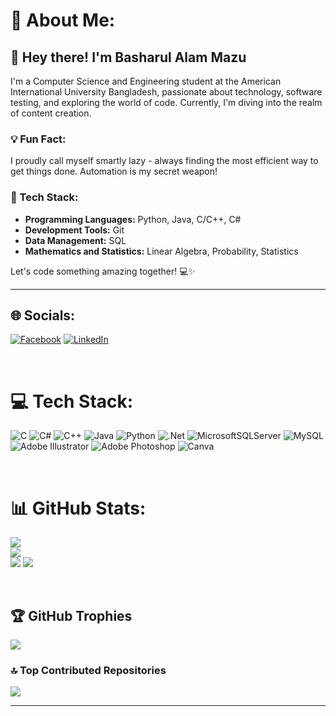 # 💫 About Me:
## 👋 Hey there! I'm Basharul Alam Mazu

I'm a Computer Science and Engineering student at the American International University Bangladesh, passionate about technology, software testing, and exploring the world of code. Currently, I'm diving into the realm of content creation.

### 💡 Fun Fact:
I proudly call myself smartly lazy - always finding the most efficient way to get things done. Automation is my secret weapon!

### 🔧 Tech Stack:
- **Programming Languages:** Python, Java, C/C++, C#
- **Development Tools:** Git
- **Data Management:** SQL
- **Mathematics and Statistics:** Linear Algebra, Probability, Statistics

Let's code something amazing together! 💻✨

---

## 🌐 Socials:
[![Facebook](https://img.shields.io/badge/Facebook-%231877F2.svg?logo=Facebook&logoColor=white)](https://www.facebook.com/basharulalammazu/) 
[![LinkedIn](https://img.shields.io/badge/LinkedIn-%230077B5.svg?logo=linkedin&logoColor=white)](https://www.linkedin.com/in/basharul-alam-mazu-361464267/) 

<br>

# 💻 Tech Stack:
![C](https://img.shields.io/badge/c-%2300599C.svg?style=for-the-badge&logo=c&logoColor=white) 
![C#](https://img.shields.io/badge/c%23-%23239120.svg?style=for-the-badge&logo=csharp&logoColor=white) 
![C++](https://img.shields.io/badge/c++-%2300599C.svg?style=for-the-badge&logo=c%2B%2B&logoColor=white) 
![Java](https://img.shields.io/badge/java-%23ED8B00.svg?style=for-the-badge&logo=openjdk&logoColor=white) 
![Python](https://img.shields.io/badge/python-3670A0?style=for-the-badge&logo=python&logoColor=ffdd54) 
![.Net](https://img.shields.io/badge/.NET-5C2D91?style=for-the-badge&logo=.net&logoColor=white) 
![MicrosoftSQLServer](https://img.shields.io/badge/Microsoft%20SQL%20Server-CC2927?style=for-the-badge&logo=microsoft%20sql%20server&logoColor=white) 
![MySQL](https://img.shields.io/badge/mysql-%2300000f.svg?style=for-the-badge&logo=mysql&logoColor=white) 
![Adobe Illustrator](https://img.shields.io/badge/adobe%20illustrator-%23FF9A00.svg?style=for-the-badge&logo=adobe%20illustrator&logoColor=white) 
![Adobe Photoshop](https://img.shields.io/badge/adobe%20photoshop-%2331A8FF.svg?style=for-the-badge&logo=adobe%20photoshop&logoColor=white) 
![Canva](https://img.shields.io/badge/Canva-%2300C4CC.svg?style=for-the-badge&logo=Canva&logoColor=white)

<br>

# 📊 GitHub Stats:
![](https://github-readme-stats.vercel.app/api?username=basharul2002&theme=merko&hide_border=false&include_all_commits=true&count_private=true)<br/>
![](https://github-readme-streak-stats.herokuapp.com/?user=basharul2002&theme=merko&hide_border=false)<br/>
![](https://github-readme-stats.vercel.app/api/top-langs/?username=basharul2002&theme=merko&hide_border=false&include_all_commits=true&count_private=true&layout=compact)
![](https://activity-graph.herokuapp.com/graph?username=basharul2002&bg_color=000000&color=4fff67&line=4fff67&point=ffffff&hide_border=true)

<br>

## 🏆 GitHub Trophies
![](https://github-profile-trophy.vercel.app/?username=basharul2002&theme=radical&no-frame=false&no-bg=true&margin-w=4)

### 🔝 Top Contributed Repositories
![](https://github-contributor-stats.vercel.app/api?username=basharul2002&limit=5&theme=dark&combine_all_yearly_contributions=true)

---
<!-- [![](https://visitcount.itsvg.in/api?id=basharul2002&icon=0&color=0)](https://visitcount.itsvg.in)

<!-- Proudly created with GPRM ( https://gprm.itsvg.in ) -->
